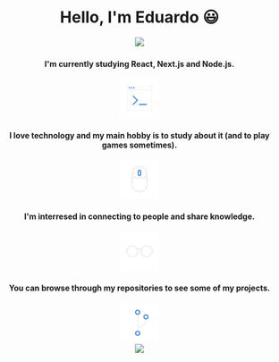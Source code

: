 <h1 align="center">Hello, I'm Eduardo 😃</h1>

<div align="center">
  <a href="https://www.linkedin.com/in/eduardo-h-o" target="_blank">
  
  <img src="https://img.shields.io/badge/-LinkedIn-blue?style=flat&logo=Linkedin&logoColor=white" />
  </a>
</div>

<div align="center">
  <h4>I'm currently studying React, Next.js and Node.js.</h4>
  <img src=".github/bash.gif" width="70px">
</div>

<div align="center">
  <h4>I love technology and my main hobby is to study about it (and to play games sometimes).</h4>
  <img src=".github/mouse.gif" width="70px">
</div>

<div align="center">
  <h4>I'm interresed in connecting to people and share knowledge.</h4>
  <img src=".github/glasses.gif" width="70px">
</div>

<div align="center">
  <h4>You can browse through my repositories to see some of my projects.</h4>
  <img src=".github/git.gif" width="70px">
</div>

<div align="center">
 <img src="https://github-readme-stats.vercel.app/api?username=Eduardo-H&show_icons=true&theme=tokyonight&text_color=fff" />
</div>

